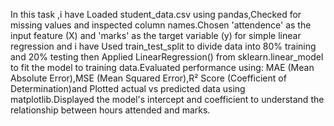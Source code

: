 In this task ,i have Loaded student_data.csv using pandas,Checked for missing values and inspected column names.Chosen 'attendence' as the input feature (X) and 'marks' as the target variable (y) for simple linear regression and i have Used train_test_split to divide data into 80% training and 20% testing then Applied LinearRegression() from sklearn.linear_model to fit the model to training data.Evaluated performance using:
MAE (Mean Absolute Error),MSE (Mean Squared Error),R² Score (Coefficient of Determination)and Plotted actual vs predicted data using matplotlib.Displayed the model's intercept and coefficient to understand the relationship between hours attended and marks.
